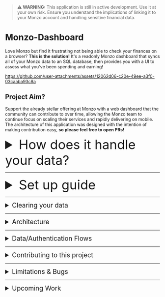 > **⚠ WARNING:** This application is still in active development. Use it at your own risk. Ensure you understand the implications of linking it to your Monzo account and handling sensitive financial data.


# Monzo-Dashboard
Love Monzo but find it frustrating not being able to check your finances on a browser? **This is the solution!**
It's a readonly Monzo dashboard that syncs all of your Monzo data to an SQL database, then provides you with a UI to assess
what you've been spending and earning!

https://github.com/user-attachments/assets/12062d06-c20e-49ee-a3f0-03caaba93c8a



## Project Aim?
Support the already stellar offering at Monzo with a web dashboard that the community can contribute to over time, 
allowing the Monzo team to continue focus on scaling their services and rapidly delivering on mobile. 
The architecture of this application was designed with the intention of making contribution easy, **so please feel free to open PRs!**

<details>
<summary style="font-size: 3em;">How does it handle your data?</summary>

### This is your personal finance data!
We should keep its security at front of mind.
In line with that, this app aims to keep everything in your hands and secure as much as possible. 
**It is STRONGLY recommended you only run this on localhost on your own personal machine and don't open it up to the internet by hosting it**

### How are secrets stored?
Secrets are stored in `.env` files that you keep on your local machine and are only ever injected into Docker environments.
> .env and .env.* entries are in the .gitignore too

### How are Oauth tokens created and stored?
You'll be creating your own OAuth client on the monzo dev portal, so will have complete control of its settings/secrets.
When the app aquires refresh and access tokens through the Monzo Oauth flow they are encrypted and stored in the SQL Docker volume.  

### How is Monzo data aquired/stored?
All data is aquired direcitly from the Monzo API using access tokens and stored in a PostgreSQL Docker volume in the format returned from the Monzo API.
THe frontend application then generates the dashboard from that SQL data.

### Will this modify my Monzo account?
This application is designed as a read-only application. It only ever reads data from the official Monzo API.  
All other behavior and processing is handled internally in Docker services.

</details>

----------------------------------

<details>
<summary style="font-size: 3em;">Set up guide</summary>

### Required Configuration
1. Set up a Monzo Oauth Client **(NOTE: Can be skipped if you want to use mock data)**
    - Navigate to https://developers.monzo.com/ and sign in using your Monzo email.
    - *NOTE:* you'll recieve a notificaiton on your Monzo app to approve permissions
    - Create a new Oauth Client.
    - Mark it as secure credentials and set the redirect to `http://localhost:80/api/auth/monzo/callback`.
    - Note: If you are using real data in dev mode, you'll need this to be `http://localhost:3000/auth/monzo/callback`.
  
    You should end up with something like this:
    <img width="1446" height="699" alt="image" src="https://github.com/user-attachments/assets/7d2e065a-c95e-40ce-a657-5ab69a8ae6d7" />

    > NOTE: localhost:80 here reflects the prod builds which defaults to port 80. Dev build defaults to port 3000.


2. Git clone this repository to your machine.

3. Set up your `.env`s:
    
    Both the development and production versions of this app depend on their respective `.env` files being configured before they can run.

    You can set your .env files by removing `.template` from the start of:
    - `.template.env.development`
    - `.template.env.production`
    
    ...and assigning your secret values (like Monzo Oauth secrets) in there, so your secrets are well... your secrets.

4. Navigate to the `/monzo-dashboard` sub-folder and run `pnpm install` at the root directory (install pnpm if not already).

### Dev Mode
1. Spin up the dev PosgreSQL container with `docker compose --env-file .env.development -f docker-compose.dev.yaml up --build`
2. Navigate to the mock-monzo app directory and run `pnpm run generate:large` to generate mock data.
3. Run `pnpm run dev` and access the app at `localhost:5173`.

>By default this will use mock data. If you want to use dev mode with real data/Oauth flow do this:
>1. Update `USE_REAL_MONZO_API` to `true` in the `.env.development`.
>2. Run `docker compose --env-file .env.development -f docker-compose.dev.yaml up --build` to set up the Postgres container.
>3. Then run `pnpm run dev`.


### Prod Mode
1. Run `docker compose --env-file .env.production -f docker-compose.prod.yaml up --build`.
2. Access the app on `localhost:80`.

> **NOTE:** You can run the prod mode with mock data by flipping `USE_REAL_MONZO_API` to `false` in `.env.production`.

</details>

---------------------------------

<details>
<summary style="font-size: 1.5em;">Clearing your data</summary>

### How to wipe the SQL database?
As the PostgreSQL database is a container and stores in volumes, you can completely wipe your data by running:
`docker compose --env-file .env.production -f docker-compose.prod.yaml down -v` with the `-v` denoting that volumes should be deleted.


</details>


----------------------------------

<details>
<summary style="font-size: 1.5em;">Architecture</summary>

---

### Arch Overview
The Monzo Dashboard is structured as a monorepo using Turbo Repo to manage multiple apps and shared packages. 
This ensures modularity and reusability across the project. 


| App Name           | Description                                                                 |
|--------------------|-----------------------------------------------------------------------------|
| **frontend**       | The UI of the Monzo Dashboard, built to display financial data and insights. (React + Vite) |
| **api**            | The backend service that handles data processing, API requests to Monzo, and serves data to the frontend. (NestJS) |
| **mock-monzo**     | A mock implementation of the Monzo API, used for development and testing without connecting to real accounts. (NestJS) |

| Package Name       | Description                                                                 |
|--------------------|-----------------------------------------------------------------------------|
| **monzo-types**    | A shared package containing TypeScript types for Monzo API responses, ensuring type safety across services. |
| **dashboard-types**| A shared package containing TypeScript types and utilities for the Monzo Dashboard, ensuring consistency across the frontend and backend. |

| Folder Name        | Description                                                                 |
|--------------------|-----------------------------------------------------------------------------|
| **docker**         | Contains Docker configuration files and scripts for setting up and managing the application's containerized environment. |
| **nginx**          | Contains Nginx configuration files used for reverse proxying in production. Ensures smooth routing between the frontend and backend services across the Docker network. |


### Arch Diagram
<img width="5013" height="2459" alt="high-level-arch" src="https://github.com/user-attachments/assets/aab52c75-7361-4c2d-bed8-63eb02385385" />


</details>

--------------------------------

<details>
<summary style="font-size: 1.5em;">Data/Authentication Flows</summary>

### How does Oauth flow work?
1. User initaties Oauth flow fromt the UI
2. They are directed to the API OauthController
3. This uses the provider (monzo) to attach oauth parameters and specify the redirect URL
4. The Oauth controller forwards to the Monzo Login page for Oauth login
5. Once loged in the OauthController callback is called to encrypt and store the refresh and access tokenss
6. The user is then redirected to the Sync step of set up


### How does real data sync?
1. User clicks Sync button on set up page
2. This calls the API MonzoController to trigger syncing
3. The monzo sync service first fetches balances and acocunts from the Monzo API and stores in PostgreSQL
4. It then generates month-long paginated requests for every month since account creation (For each account)
5. It fires these in paralllel storing the transaction and merchant data in PostgrSQL as it goes
6. Throughout this process it callbacks to send SSE events to the frontend to provide progress updates
7. Once all data is aquired the SQL database is considered ready and from there all dashboard data is generated from there. 


### How Does Mock Data Work?
1. Mock data is generated in the mock-monzo service using the generate command.
2. It is stored in JSON format in that app
3. When the API app requests Monzo data and `USE_REAL_MONZO_API` is `false` it will inject its MockMonzoService
4. This will send a request to the mock-monzo service 
5. The mock monzo service will read the generated .json files and return the mocked data to the API

>Note: the mock data generator can be ammended with different arguments to generate desired data sets




</details>

--------------------

<details>
<summary style="font-size: 1.5em;">Contributing to this project</summary>

---

### Adding New Cards/Data Analysis
This app is designed to make this flow as easy as possible. How?
1. All Monzo data is available via the PostgreSQL database after the user has sync'd.
2. The Dashboard Service provides a one-stop-shopw to access and process all data for the frontend.
3. The UI AppLayout and CardLayout allow you to easily integrate a new custom card into the existing UI.

As an example if you wanted to add a card for "Number of transfers from Jane" you would:
1. Add a function to count transactions from jane in the DashboardService
2. Update the DashboardSummary type to include it
3. Add a CardLayout to the Dashboard.page.ts and bind your data.


### Testing
As a homebrew project done by a single developer, I'm yet to unit, integration, and E2E test this.
If you fancy expanding the existing app with unit tests it'd be much appreciated!


</details>

----------------------------------

<details>
<summary style="font-size: 1.5em;">Limitations & Bugs</summary>

---

### 5 Minute Pull
As per the Monzo documentation, you can only transactions older than 90 days in the first 5 minutes of OAuth login.  
To achieve this, the app bursts a number of paginated queries right after OAuth success to fetch them all and store them in SQL as quickly as possible.  
If for some reason this is not completed within 5 minutes, you may not be able to pull all of your data.

---

### SSE Support Required
The current implementation of the OAuth and account sync flow depends on SSE (Server-Sent Events) support.  
If your browser does not support SSE, this process will fail. Adding a fallback is on the roadmap but is a low priority given how common SSE support is.

</details>


----------------------------------

<details>
<summary style="font-size: 1.5em;">Upcoming Work</summary>

---

### Memoisation in UI
At present there is no use of memoisation leading and excessive re-rendering has not been assessed. To make the app as efficient as possible this should be reviewed and corrected

### Clean up package size/loading
As packages have been added throughout development I suspect many of them are no longer needed. In addition I've not reviewed the dev vs prod dependancies so 
un-needed packages may have crept into the prod. I also suspect we can also make use of lazy loading moduels to cut back on initial load times too.

---
### Centralising PORTs
As users may already have ports bound, I need to review setting ports in the .env so that it applies to the entire project, 
allowing users to easily shift between say port 80 and port 3000 as they see fit

---
### Logging and Error handling
This applicaiton was developed focusing on feature development and common flows. 
Refactoring, focus and expansion of how errors and loggin are handled is a must for this repository. 

---

### Incremental Sync
The initial account sync is integrated, but the incremental sync still needs to be implemented.  
A potential solution could involve triggering the sync with a hook such as "on module init," but the exact approach is yet to be decided.

---

### UI Scalability
The current UI struggles to handle large data sets, making it difficult to read and analyze.  
A solution to improve scalability and readability for larger data sets is required.

### Additional Pages
Currently only the dashboard page is supported. I intend on adding support for a 

- *Accounts Page*: showing useful information like account numbers, IBAN, etc... with easy copy buttons
- *Settings PAge*: for setting themes, default accounts, default time ranges on dashboad


</details>
